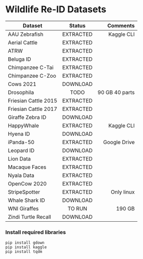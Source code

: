 # Wildlife Re-ID Datasets



| Dataset              |    Status     |    Comments    |
|----------------------|:-------------:|---------------:|
| AAU Zebrafish        |   EXTRACTED   | Kaggle CLI     |
| Aerial Cattle        |   EXTRACTED   |                |
| ATRW                 |   EXTRACTED   |                |
| Beluga ID            |   EXTRACTED   |                |
| Chimpanzee C-Tai     |   EXTRACTED   |                |
| Chimpanzee C-Zoo     |   EXTRACTED   |                |
| Cows 2021            |   DOWNLOAD    |                |
| Drosophila           |   TODO        | 90 GB 40 parts |
| Friesian Cattle 2015 |   EXTRACTED   |                |
| Friesian Cattle 2017 |   EXTRACTED   |                |
| Giraffe Zebra ID     |   DOWNLOAD    |                |
| HappyWhale           |   EXTRACTED   | Kaggle CLI     |
| Hyena ID             |   DOWNLOAD    |                |
| iPanda-50            |   EXTRACTED   | Google Drive   |
| Leopard ID           |   DOWNLOAD    |                |
| Lion Data            |   EXTRACTED   |                |
| Macaque Faces        |   EXTRACTED   |                |
| Nyala Data           |   EXTRACTED   |                |
| OpenCow 2020         |   EXTRACTED   |                |
| StripeSpotter        |   EXTRACTED   | Only linux     |
| Whale Shark ID       |   DOWNLOAD    |                |
| WNI Giraffes         |   TO RUN      | 190 GB         |
| Zindi Turtle Recall  |   DOWNLOAD    |                |


### Install required libraries
```
pip install gdown
pip install kaggle
pip install tqdm
```